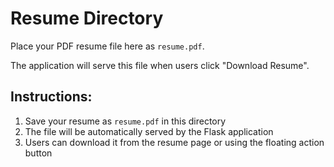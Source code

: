 # Resume Directory

Place your PDF resume file here as `resume.pdf`.

The application will serve this file when users click "Download Resume".

## Instructions:
1. Save your resume as `resume.pdf` in this directory
2. The file will be automatically served by the Flask application
3. Users can download it from the resume page or using the floating action button